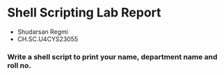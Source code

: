# Shell Scripting Lab Report
- Shudarsan Regmi
- CH.SC.U4CYS23055

### Write a shell script to print your name, department name and roll no. 

